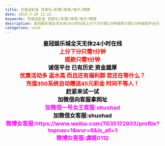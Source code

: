 ```yaml
---
title: 充值送彩金 百家乐/彩票/体育/电子/棋牌
date: 2019-3-28 12:22
keywords: 充值送彩金 百家乐/彩票/体育/电子/棋牌
description: 皇冠娱乐城全天无休24小时在线上分下分只需1分钟提款只需1分钟诚信平台已有历史资金雄厚优惠活动多返水高而且还有福利群您还在等什么？充值350系统自动赠送45元彩金时间不等人！赶紧来试一试加微信向客服拿网址加微信一号女王客服:shuohad加
categories: used
---
```

<td class="t_f" id="postmessage_3327396">

<div align="center"><font size="4"><font color="#000000"><strong>皇冠娱乐城全天无休24小时在线</strong></font></font></div><div align="center"><font size="4"><font color="#ff0000"><strong>上分下分只需1分钟</strong></font></font></div><div align="center"><font size="4"><font color="#ff0000"><strong>提款只需1分钟</strong></font></font></div><div align="center"><font size="4"><font color="#000000"><strong>诚信平台 已有历史 资金雄厚</strong></font></font></div><div align="center"><font size="4"><font color="#ff0000"><strong>优惠活动多 返水高 而且还有福利群 您还在等什么？</strong></font></font></div><div align="center"><font size="4"><font color="#ff0000"><strong>充值350系统自动赠送45元彩金 时间不等人！</strong></font></font></div><div align="center"><font size="4"><font color="#000000"><strong>赶紧来试一试</strong></font></font></div><div align="center"><font size="4"><font color="#000000"><strong>加微信向客服拿网址</strong></font></font></div><div align="center"><font size="4"><font color="#ff00ff"><strong>加微信一号女王客服:shuohad</strong></font></font></div><div align="center"><font size="4"><font color="#000000"><strong>加微信女客服:shuohad</strong></font></font></div><div align="center"><font size="4"><font color="#ff00ff"><strong>微博女客服:https://www.weibo.com/7035172933/profile?topnav=1&amp;wvr=6&amp;is_all=1</strong></font></font></div><div align="center"><font size="4"><font color="#ff00ff"><strong>微博女客服:虞姬0112</strong></font></font></div><br/>
</td>
